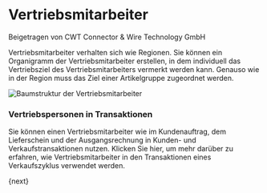 <!-- add-breadcrumbs -->
# Vertriebsmitarbeiter
<span class="text-muted contributed-by">Beigetragen von CWT Connector & Wire Technology GmbH</span>

Vertriebsmitarbeiter verhalten sich wie Regionen. Sie können ein Organigramm der Vertriebsmitarbeiter erstellen, in dem individuell das Vertriebsziel des Vertriebsmitarbeiters vermerkt werden kann. Genauso wie in der Region muss das Ziel einer Artikelgruppe zugeordnet werden.

<img class="screenshot" alt="Baumstruktur der Vertriebsmitarbeiter" src="{{docs_base_url}}/assets/img/crm/sales-person-tree.png">

### Vertriebspersonen in Transaktionen

Sie können einen Vertriebsmitarbeiter wie im Kundenauftrag, dem Lieferschein und der Ausgangsrechnung in Kunden- und Verkaufstransaktionen nutzen. Klicken Sie hier, um mehr darüber zu erfahren, wie Vertriebsmitarbeiter in den Transaktionen eines Verkaufszyklus verwendet werden.

{next}
